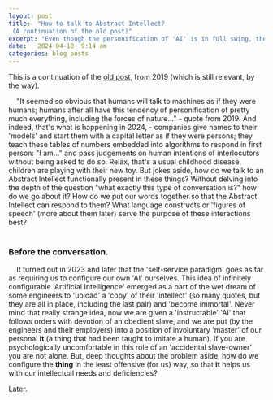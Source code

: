 ```yaml
---
layout: post
title:  "How to talk to Abstract Intellect?
 (A continuation of the old post)"
excerpt: "Even though the personification of 'AI' is in full swing, the real way to communicate with an Abstract Intellect is much more subtle and requires some in-depth understanding of Language and well-developed language skills...(which I'm striving to acquire)."
date:   2024-04-18  9:14 am
categories: blog posts
---
```

This is a continuation of the [old post](https://alxfed.github.io/blog/posts/2019/02/25/A-little-bit-of-grammar.html), from 2019 (which is still relevant, by the way).

&nbsp;&nbsp;&nbsp;&nbsp;"It seemed so obvious that humans will talk to machines as if they were humans; humans after all have this tendency of personification of pretty much everything, including the forces of nature..." - quote from 2019. And indeed, that's what is happening in 2024, - companies give names to their 'models' and start them with a capital letter as if they were persons; they teach these tables of numbers embedded into algorithms to respond in first person: "I am..." and pass judgements on human intentions of interlocutors without being asked to do so. Relax, that's a usual childhood disease, children are playing with their new toy. But jokes aside, how do we talk to an Abstract Intellect functionally present in these things? Without delving into the depth of the question "what exactly this type of conversation is?" how do we go about it? How do we put our words together so that the Abstract Intellect can respond to them? What language constructs or 'figures of speech' (more about them later) serve the purpose of these interactions best?<br><br>
### Before the conversation.
&nbsp;&nbsp;&nbsp;&nbsp;It turned out in 2023 and later that the 'self-service paradigm' goes as far as requiring us to configure our own 'AI' ourselves. This idea of infinitely configurable 'Artificial Intelligence' emerged as a part of the wet dream of some engineers to 'upload' a 'copy' of their 'intellect' (so many quotes, but they are all in place, including the last pair) and 'become immortal'. Never mind that really strange idea, now we are given a 'instructable' 'AI' that follows orders with devotion of an obedient slave, and we are put (by the engineers and their employers) into a position of involuntary 'master' of our personal **it** (a thing that had been taught to imitate a human). If you are psychologically uncomfortable in this role of an 'accidental slave-owner' you are not alone. But, deep thoughts about the problem aside, how do we configure the **thing** in the least offensive (for us) way, so that **it** helps us with our intellectual needs and deficiencies?

Later.
